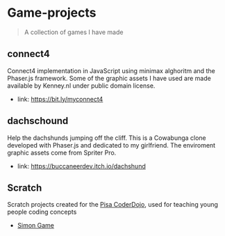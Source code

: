 # Game-projects
> A collection of games I have made

## connect4

Connect4 implementation in JavaScript using minimax alghoritm and the Phaser.js framework. Some of the graphic assets I have used are made available by Kenney.nl under public domain license.
* link: https://bit.ly/myconnect4

## dachschound

Help the dachshunds jumping off the cliff. This is a Cowabunga clone developed with Phaser.js and dedicated to my girlfriend. The enviroment graphic assets come from Spriter Pro.
* link: https://buccaneerdev.itch.io/dachshund

## Scratch

Scratch projects created for the [Pisa CoderDojo](https://pisa.coderdojo.it/), used for teaching young people coding concepts
* [Simon Game](https://scratch.mit.edu/projects/11216659/)
